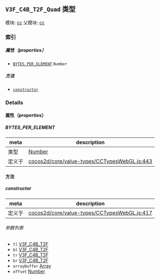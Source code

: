 ## `V3F_C4B_T2F_Quad` 类型



模块: [cc](../modules/cc.md)
父模块: [cc](../modules/cc.md)





### 索引

##### 属性（properties）

  - [`BYTES_PER_ELEMENT`](#bytesperelement) `Number` 



##### 方法

  - [`constructor`](#constructor) 



### Details


#### 属性（properties）


##### BYTES_PER_ELEMENT

> 

| meta | description |
|------|-------------|
| 类型 | <a href="https://developer.mozilla.org/en/JavaScript/Reference/Global_Objects/Number" class="crosslink external" target="_blank">Number</a> |
| 定义于 | [cocos2d/core/value-types/CCTypesWebGL.js:443](https://github.com/cocos-creator/engine/blob/de46973d0b5edcff4f973186ce89752080cb6b7c/cocos2d/core/value-types/CCTypesWebGL.js#L443) |






<!-- Method Block -->
#### 方法


##### constructor



| meta | description |
|------|-------------|
| 定义于 | [cocos2d/core/value-types/CCTypesWebGL.js:417](https://github.com/cocos-creator/engine/blob/de46973d0b5edcff4f973186ce89752080cb6b7c/cocos2d/core/value-types/CCTypesWebGL.js#L417) |

###### 参数列表
- `tl` <a href="../classes/V3F_C4B_T2F.html" class="crosslink">V3F_C4B_T2F</a> 
- `bl` <a href="../classes/V3F_C4B_T2F.html" class="crosslink">V3F_C4B_T2F</a> 
- `tr` <a href="../classes/V3F_C4B_T2F.html" class="crosslink">V3F_C4B_T2F</a> 
- `br` <a href="../classes/V3F_C4B_T2F.html" class="crosslink">V3F_C4B_T2F</a> 
- `arrayBuffer` <a href="https://developer.mozilla.org/en/JavaScript/Reference/Global_Objects/Array" class="crosslink external" target="_blank">Array</a> 
- `offset` <a href="https://developer.mozilla.org/en/JavaScript/Reference/Global_Objects/Number" class="crosslink external" target="_blank">Number</a> 



